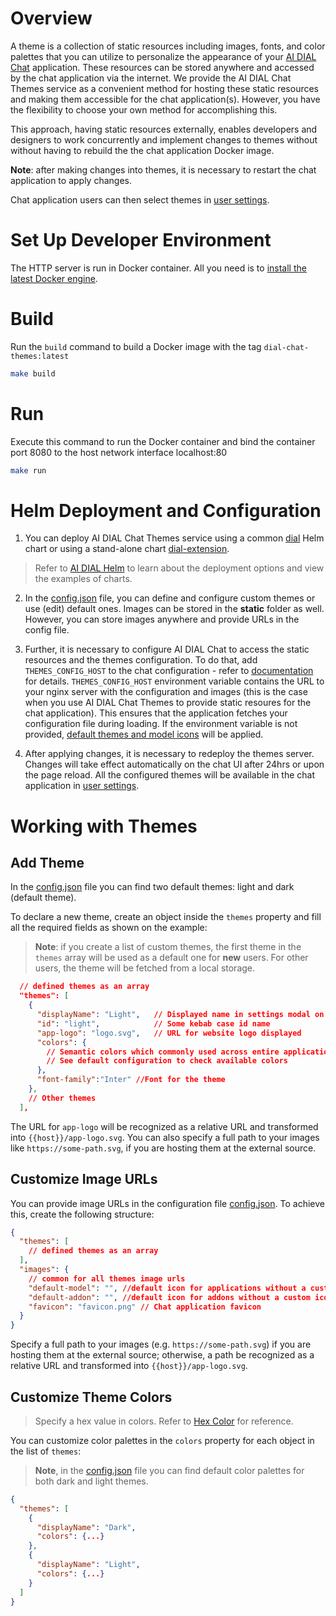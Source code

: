 # Overview

A theme is a collection of static resources including images, fonts, and color palettes that you can utilize to personalize the appearance of your [AI DIAL Chat](https://github.com/epam/ai-dial-chat) application. These resources can be stored anywhere and accessed by the chat application via the internet. We provide the AI DIAL Chat Themes service as a convenient method for hosting these static resources and making them accessible for the chat application(s). However, you have the flexibility to choose your own method for accomplishing this. 

This approach, having static resources externally, enables developers and designers to work concurrently and implement changes to themes without without having to rebuild the the chat application Docker image.

**Note**: after making changes into themes, it is necessary to restart the chat application to apply changes.

Chat application users can then select themes in [user settings](https://github.com/epam/ai-dial/blob/main/docs/user-guide.md#user-settings).

# Set Up Developer Environment

The HTTP server is run in Docker container. All you need is to [install the latest Docker engine](https://docs.docker.com/engine/install/).

# Build

Run the `build` command to build a Docker image with the tag `dial-chat-themes:latest`

```bash
make build
```

# Run

Execute this command to run the Docker container and bind the container port 8080 to the host network interface localhost:80

```bash
make run
```

# Helm Deployment and Configuration

1. You can deploy AI DIAL Chat Themes service using a common [dial](https://github.com/epam/ai-dial-helm/tree/main/charts/dial) Helm chart or using a stand-alone chart [dial-extension](https://github.com/epam/ai-dial-helm/tree/main/charts/dial-extension).

> Refer to [AI DIAL Helm](https://github.com/epam/ai-dial-helm) to learn about the deployment options and view the examples of charts.

2. In the [config.json](./static/config.json) file, you can define and configure custom themes or use (edit) default ones. Images can be stored in the **static** folder as well. However, you can store images anywhere and provide URLs in the config file.

3. Further, it is necessary to configure AI DIAL Chat to access the static resources and the themes configuration. To do that, add `THEMES_CONFIG_HOST` to the chat configuration - refer to [documentation](https://github.com/epam/ai-dial-chat/blob/development/apps/chat/README.md) for details. `THEMES_CONFIG_HOST` environment variable contains the URL to your nginx server with the configuration and images (this is the case when you use AI DIAL Chat Themes to provide static resoures for the chat application). This ensures that the application fetches your configuration file during loading. If the environment variable is not provided, [default themes and model icons]((./static/config.json)) will be applied.

4. After applying changes, it is necessary to redeploy the themes server. Changes will take effect automatically on the chat UI after 24hrs or upon the page reload. All the configured themes will be available in the chat application in [user settings](https://github.com/epam/ai-dial/blob/main/docs/user-guide.md#user-settings).

# Working with Themes

## Add Theme

In the [config.json](./static/config.json) file you can find two default themes: light and dark (default theme).

To declare a new theme, create an object inside the `themes` property and fill all the required fields as shown on the example:

> **Note**: if you create a list of custom themes, the first theme in the `themes` array will be used as a default one for **new** users. For other users, the theme will be fetched from a local storage.

```json
  // defined themes as an array
  "themes": [
    {
      "displayName": "Light",   // Displayed name in settings modal on UI
      "id": "light",            // Some kebab case id name
      "app-logo": "logo.svg",   // URL for website logo displayed
      "colors": {
        // Semantic colors which commonly used across entire application.
        // See default configuration to check available colors
      },
      "font-family":"Inter" //Font for the theme
    },
    // Other themes
  ],
```

The URL for `app-logo` will be recognized as a relative URL and transformed into `{{host}}/app-logo.svg`. You can also specify a full path to your images like `https://some-path.svg`, if you are hosting them at the external source.

## Customize Image URLs

You can provide image URLs in the configuration file [config.json](./static/config.json). To achieve this, create the following structure:

```json
{
  "themes": [
    // defined themes as an array
  ],
  "images": {
    // common for all themes image urls
    "default-model": "", //default icon for applications without a custom icon configured
    "default-addon": "", //default icon for addons without a custom icon configured
    "favicon": "favicon.png" // Chat application favicon
  }
}
```
Specify a full path to your images (e.g. `https://some-path.svg`) if you are hosting them at the external source; otherwise, a path be recognized as a relative URL and transformed into `{{host}}/app-logo.svg`. 

## Customize Theme Colors

> Specify a hex value in colors. Refer to [Hex Color](https://developer.mozilla.org/en-US/docs/Web/CSS/hex-color) for reference.

You can customize color palettes in the `colors` property for each object in the list of `themes`:

> **Note**, in the [config.json](./static/config.json) file you can find default color palettes for both dark and light themes.

```json
{
  "themes": [
    {
      "displayName": "Dark",
      "colors": {...}
    },
    {
      "displayName": "Light",
      "colors": {...}
    }
  ]
}
```
